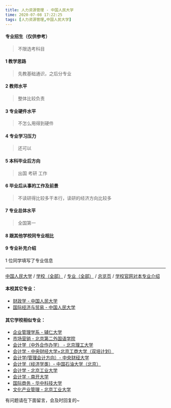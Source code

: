 ```yaml
---
title: 人力资源管理 - 中国人民大学
time: 2020-07-08 17:22:25
tags: [人力资源管理,中国人民大学]
---
```

#### 专业招生（仅供参考）  
> 不限选考科目 

#### 1 教学思路
> 先教基础通识，之后分专业


#### 2 教师水平
> 整体比较负责


#### 3 专业硬件水平
> 不怎么用得到硬件


#### 4 专业学习压力
> 还可以


#### 5 本科毕业后方向
> 出国 考研 工作


#### 6 毕业后从事的工作及前景
> 不读研得比较多干本行，读研的经济方向比较多


#### 7 专业总体水平
> 全国第一


#### 8 跟其他学校同专业相比
> 


#### 9 专业补充介绍
> 

1 位同学填写了专业信息
***
[中国人民大学](https://univgo.github.io/2020/07/08/64ca2a715b4f) / [学校（全部）](https://univgo.github.io/2020/07/08/3efa6bcca419) / [专业（全部）](https://univgo.github.io/2020/07/08/2d4c6d3552c2) / [总览页](https://univgo.github.io/2020/07/08/445daeb4fa00) / [学校官网对本专业介绍]()
#### 本校其它专业：
- [财政学 - 中国人民大学](https://univgo.github.io/2020/07/08/907902d05d20)
- [国际经济与贸易 - 中国人民大学](https://univgo.github.io/2020/07/08/8b305bffe600)
#### 其它学校相似专业：
- [企业管理学系 - 辅仁大学](https://univgo.github.io/2020/07/08/482d9a4ad3ed)
- [市场营销 - 北京第二外国语学院](https://univgo.github.io/2020/07/08/市场营销%20-%20北京第二外国语学院)
- [会计学（中外合作办学） - 北京理工大学](https://univgo.github.io/2020/07/08/f205ea963671)
- [会计学 - 中央财经大学+北京工商大学（双培计划）](https://univgo.github.io/2020/07/08/efa86b1a5d45)
- [会计学(管理会计方向）- 中央财经大学](https://univgo.github.io/2020/07/08/236095812248)
- [会计学（经济学类）- 中国石油大学（北京）](https://univgo.github.io/2020/07/08/0f3705d4ade4)
- [会计学 - 北京工业大学](https://univgo.github.io/2020/07/08/010c80d0566b)
- [会计学 - 南开大学](https://univgo.github.io/2020/07/08/9580eaa61496)
- [国际商务 - 华中科技大学](https://univgo.github.io/2020/07/08/9d00ee9d91e8)
- [文化产业管理 - 北京工业大学](https://univgo.github.io/2020/07/08/45a980a6b8c6)


有问题请在下面留言，会及时回复的~
